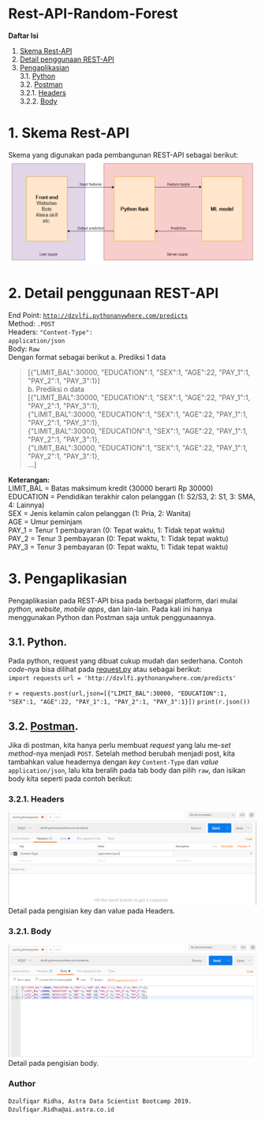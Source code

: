 # Rest-API-Random-Forest

**Daftar Isi**<br>
1. [Skema Rest-API](#skema)
2. [Detail penggunaan REST-API](#detail)
3. [Pengaplikasian](#pengaplikasian)<br>
3.1. [Python](#python)<br>
3.2. [Postman](#postman)<br>
3.2.1. [Headers](#headers)<br>
3.2.2. [Body](#body)<br>

# 1. Skema Rest-API<a name="skema"></a>
Skema yang digunakan pada pembangunan REST-API sebagai berikut:<br>
![skema](https://raw.githubusercontent.com/nurlailiis/Analytics-Model-Developments/master/image/Simple%20Data%20Flow.PNG)

# 2. Detail penggunaan REST-API<a name="detail"></a>
End Point<nbsp>: <code>http://dzvlfi.pythonanywhere.com/predicts</code><br>
Method<nbsp>: <code>.POST</code> <br>
Headers: <code>"Content-Type": application/json</code><br>
Body: `Raw`<br>
Dengan format sebagai berikut
a. Prediksi 1 data<br>
> [{"LIMIT_BAL":30000, "EDUCATION":1, "SEX":1, "AGE":22, "PAY_1":1, "PAY_2":1, "PAY_3":1}]<br>
b. Prediksi n data<br>
> [{"LIMIT_BAL":30000, "EDUCATION":1, "SEX":1, "AGE":22, "PAY_1":1, "PAY_2":1, "PAY_3":1},<br>
{"LIMIT_BAL":30000, "EDUCATION":1, "SEX":1, "AGE":22, "PAY_1":1, "PAY_2":1, "PAY_3":1},<br>
{"LIMIT_BAL":30000, "EDUCATION":1, "SEX":1, "AGE":22, "PAY_1":1, "PAY_2":1, "PAY_3":1},<br>
{"LIMIT_BAL":30000, "EDUCATION":1, "SEX":1, "AGE":22, "PAY_1":1, "PAY_2":1, "PAY_3":1},<br>
...]<br>

**Keterangan:**<br>
LIMIT_BAL = Batas maksimum kredit (30000 berarti Rp 30000)<br>
EDUCATION = Pendidikan terakhir calon pelanggan (1: S2/S3, 2: S1, 3: SMA, 4: Lainnya)<br>
SEX = Jenis kelamin calon pelanggan (1: Pria, 2: Wanita)<br>
AGE = Umur peminjam<br>
PAY_1 = Tenur 1 pembayaran (0: Tepat waktu, 1: Tidak tepat waktu)<br>
PAY_2 = Tenur 3 pembayaran (0: Tepat waktu, 1: Tidak tepat waktu)<br>
PAY_3 = Tenur 3 pembayaran (0: Tepat waktu, 1: Tidak tepat waktu)<br>

# 3. Pengaplikasian<a name="pengaplikasian"></a>
Pengaplikasian pada REST-API bisa pada berbagai platform, dari mulai *python*, *website*, *mobile apps*, dan lain-lain. Pada kali ini hanya menggunakan Python dan Postman saja untuk penggunaannya.<br>

## 3.1. Python.<a name="python"></a>
Pada python, request yang dibuat cukup mudah dan sederhana. Contoh *code*-nya bisa dilihat pada [request.py](https://github.com/dzvlfi/Rest-API-Random-Forest/blob/master/Code/request.py) atau sebagai berikut:<br>
``import requests``
``url = 'http://dzvlfi.pythonanywhere.com/predicts'``

``r = requests.post(url,json=[{"LIMIT_BAL":30000, "EDUCATION":1, "SEX":1, "AGE":22, "PAY_1":1, "PAY_2":1, "PAY_3":1}])``
``print(r.json())``

## 3.2. [Postman](https://www.getpostman.com/).<a name="postman"></a>
Jika di postman, kita hanya perlu membuat *request* yang lalu me-*set* *method*-nya menjadi ``POST``. Setelah method berubah menjadi post, kita tambahkan value headernya dengan *key* ``Content-Type`` dan *value* ``application/json``, lalu kita beralih pada tab body dan pilih ``raw``, dan isikan body kita seperti pada contoh berikut:

  ### 3.2.1. Headers<a name="headers"></a>
  ![Header](https://raw.githubusercontent.com/dzvlfi/Rest-API-Random-Forest/master/image/headers.PNG)
     Detail pada pengisian key dan value pada Headers.
     
  ### 3.2.1. Body<a name="body"></a>
  ![Body](https://raw.githubusercontent.com/dzvlfi/Rest-API-Random-Forest/master/image/body.PNG)
     Detail pada pengisian body.
     
<a name="author"></a>
### Author
``Dzulfiqar Ridha, Astra Data Scientist Bootcamp 2019.``<br>
``Dzulfiqar.Ridha@ai.astra.co.id``
